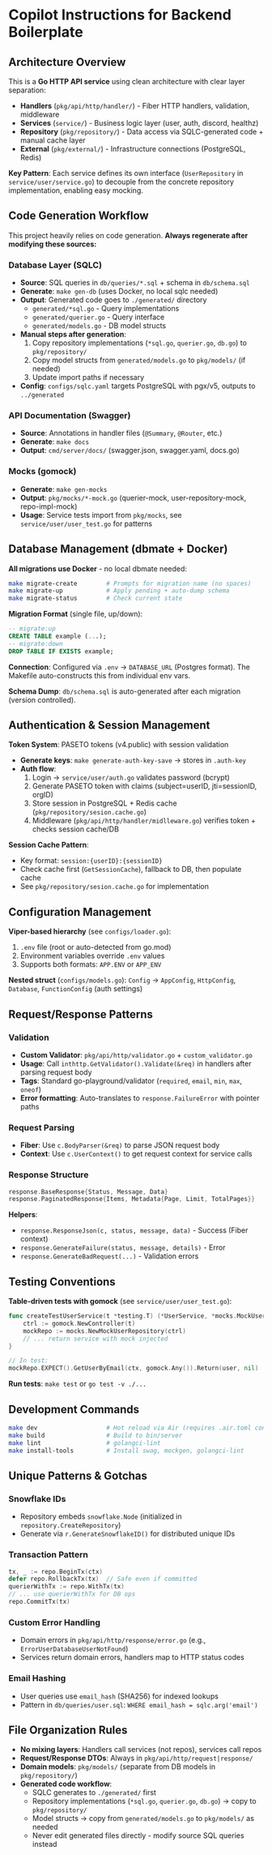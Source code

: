 # Copilot Instructions for Backend Boilerplate

## Architecture Overview

This is a **Go HTTP API service** using clean architecture with clear layer separation:

- **Handlers** (`pkg/api/http/handler/`) - Fiber HTTP handlers, validation, middleware
- **Services** (`service/`) - Business logic layer (user, auth, discord, healthz)
- **Repository** (`pkg/repository/`) - Data access via SQLC-generated code + manual cache layer
- **External** (`pkg/external/`) - Infrastructure connections (PostgreSQL, Redis)

**Key Pattern**: Each service defines its own interface (`UserRepository` in `service/user/service.go`) to decouple from the concrete repository implementation, enabling easy mocking.

## Code Generation Workflow

This project heavily relies on code generation. **Always regenerate after modifying these sources:**

### Database Layer (SQLC)
- **Source**: SQL queries in `db/queries/*.sql` + schema in `db/schema.sql`
- **Generate**: `make gen-db` (uses Docker, no local sqlc needed)
- **Output**: Generated code goes to `./generated/` directory
  - `generated/*sql.go` - Query implementations
  - `generated/querier.go` - Query interface
  - `generated/models.go` - DB model structs
- **Manual steps after generation**:
  1. Copy repository implementations (`*sql.go`, `querier.go`, `db.go`) to `pkg/repository/`
  2. Copy model structs from `generated/models.go` to `pkg/models/` (if needed)
  3. Update import paths if necessary
- **Config**: `configs/sqlc.yaml` targets PostgreSQL with pgx/v5, outputs to `../generated`

### API Documentation (Swagger)
- **Source**: Annotations in handler files (`@Summary`, `@Router`, etc.)
- **Generate**: `make docs`
- **Output**: `cmd/server/docs/` (swagger.json, swagger.yaml, docs.go)

### Mocks (gomock)
- **Generate**: `make gen-mocks` 
- **Output**: `pkg/mocks/*-mock.go` (querier-mock, user-repository-mock, repo-impl-mock)
- **Usage**: Service tests import from `pkg/mocks`, see `service/user/user_test.go` for patterns

## Database Management (dbmate + Docker)

**All migrations use Docker** - no local dbmate needed:

```bash
make migrate-create        # Prompts for migration name (no spaces)
make migrate-up            # Apply pending + auto-dump schema
make migrate-status        # Check current state
```

**Migration Format** (single file, up/down):
```sql
-- migrate:up
CREATE TABLE example (...);
-- migrate:down
DROP TABLE IF EXISTS example;
```

**Connection**: Configured via `.env` → `DATABASE_URL` (Postgres format). The Makefile auto-constructs this from individual env vars.

**Schema Dump**: `db/schema.sql` is auto-generated after each migration (version controlled).

## Authentication & Session Management

**Token System**: PASETO tokens (v4.public) with session validation
- **Generate keys**: `make generate-auth-key-save` → stores in `.auth-key`
- **Auth flow**: 
  1. Login → `service/user/auth.go` validates password (bcrypt)
  2. Generate PASETO token with claims (subject=userID, jti=sessionID, orgID)
  3. Store session in PostgreSQL + Redis cache (`pkg/repository/sesion.cache.go`)
  4. Middleware (`pkg/api/http/handler/midlleware.go`) verifies token + checks session cache/DB

**Session Cache Pattern**: 
- Key format: `session:{userID}:{sessionID}`
- Check cache first (`GetSessionCache`), fallback to DB, then populate cache
- See `pkg/repository/sesion.cache.go` for implementation

## Configuration Management

**Viper-based hierarchy** (see `configs/loader.go`):
1. `.env` file (root or auto-detected from go.mod)
2. Environment variables override `.env` values
3. Supports both formats: `APP.ENV` or `APP_ENV`

**Nested struct** (`configs/models.go`): `Config` → `AppConfig`, `HttpConfig`, `Database`, `FunctionConfig` (auth settings)

## Request/Response Patterns

### Validation
- **Custom Validator**: `pkg/api/http/validator.go` + `custom_validator.go`
- **Usage**: Call `inthttp.GetValidator().Validate(&req)` in handlers after parsing request body
- **Tags**: Standard go-playground/validator (`required`, `email`, `min`, `max`, `oneof`)
- **Error formatting**: Auto-translates to `response.FailureError` with pointer paths

### Request Parsing
- **Fiber**: Use `c.BodyParser(&req)` to parse JSON request body
- **Context**: Use `c.UserContext()` to get request context for service calls

### Response Structure
```go
response.BaseResponse{Status, Message, Data}
response.PaginatedResponse{Items, Metadata{Page, Limit, TotalPages}}
```

**Helpers**: 
- `response.ResponseJson(c, status, message, data)` - Success (Fiber context)
- `response.GenerateFailure(status, message, details)` - Error
- `response.GenerateBadRequest(...)` - Validation errors

## Testing Conventions

**Table-driven tests with gomock** (see `service/user/user_test.go`):

```go
func createTestUserService(t *testing.T) (*UserService, *mocks.MockUserRepository, *mocks.MockUserRepository) {
    ctrl := gomock.NewController(t)
    mockRepo := mocks.NewMockUserRepository(ctrl)
    // ... return service with mock injected
}

// In test:
mockRepo.EXPECT().GetUserByEmail(ctx, gomock.Any()).Return(user, nil)
```

**Run tests**: `make test` or `go test -v ./...`

## Development Commands

```bash
make dev                   # Hot reload via Air (requires .air.toml config)
make build                 # Build to bin/server
make lint                  # golangci-lint
make install-tools         # Install swag, mockgen, golangci-lint
```

## Unique Patterns & Gotchas

### Snowflake IDs
- Repository embeds `snowflake.Node` (initialized in `repository.CreateRepository`)
- Generate via `r.GenerateSnowflakeID()` for distributed unique IDs

### Transaction Pattern
```go
tx, _ := repo.BeginTx(ctx)
defer repo.RollbackTx(tx)  // Safe even if committed
querierWithTx := repo.WithTx(tx)
// ... use querierWithTx for DB ops
repo.CommitTx(tx)
```

### Custom Error Handling
- Domain errors in `pkg/api/http/response/error.go` (e.g., `ErrorUserDatabaseUserNotFound`)
- Services return domain errors, handlers map to HTTP status codes

### Email Hashing
- User queries use `email_hash` (SHA256) for indexed lookups
- Pattern in `db/queries/user.sql`: `WHERE email_hash = sqlc.arg('email')`

## File Organization Rules

- **No mixing layers**: Handlers call services (not repos), services call repos
- **Request/Response DTOs**: Always in `pkg/api/http/request|response/`
- **Domain models**: `pkg/models/` (separate from DB models in `pkg/repository/`)
- **Generated code workflow**:
  - SQLC generates to `./generated/` first
  - Repository implementations (`*sql.go`, `querier.go`, `db.go`) → copy to `pkg/repository/`
  - Model structs → copy from `generated/models.go` to `pkg/models/` as needed
  - Never edit generated files directly - modify source SQL queries instead

